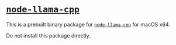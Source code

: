 # [`node-llama-cpp`](https://github.com/withcatai/node-llama-cpp)
This is a prebuilt binary package for [`node-llama-cpp`](https://github.com/withcatai/node-llama-cpp) for macOS x64.

Do not install this package directly.

